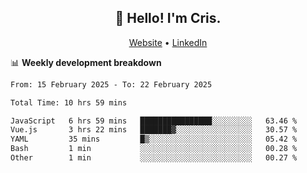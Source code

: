 
<h2 align="center">👋 Hello! I'm Cris.</h2>
<p align="center">
  <a href="https://www.criscunas.dev">Website</a> •
  <a href="https://www.linkedin.com/in/cristophercunas/">LinkedIn</a> 
</p>


📊 **Weekly development breakdown**
<!--START_SECTION:waka-->

```txt
From: 15 February 2025 - To: 22 February 2025

Total Time: 10 hrs 59 mins

JavaScript   6 hrs 59 mins   ████████████████░░░░░░░░░   63.46 %
Vue.js       3 hrs 22 mins   ███████▓░░░░░░░░░░░░░░░░░   30.57 %
YAML         35 mins         █▒░░░░░░░░░░░░░░░░░░░░░░░   05.42 %
Bash         1 min           ░░░░░░░░░░░░░░░░░░░░░░░░░   00.28 %
Other        1 min           ░░░░░░░░░░░░░░░░░░░░░░░░░   00.27 %
```

<!--END_SECTION:waka-->
